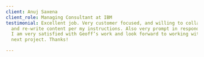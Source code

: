 ```yaml
---
client: Anuj Saxena
client_role: Managing Consultant at IBM
testimonial: Excellent job. Very customer focused, and willing to collaborate, adjust,
  and re-write content per my instructions. Also very prompt in responding to my questions.
  I am very satisfied with Geoff’s work and look forward to working with him on the
  next project. Thanks!

---
```

